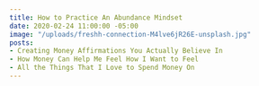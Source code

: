 ```yaml
---
title: How to Practice An Abundance Mindset
date: 2020-02-24 11:00:00 -05:00
image: "/uploads/freshh-connection-M4lve6jR26E-unsplash.jpg"
posts:
- Creating Money Affirmations You Actually Believe In
- How Money Can Help Me Feel How I Want to Feel
- All the Things That I Love to Spend Money On
---
```


